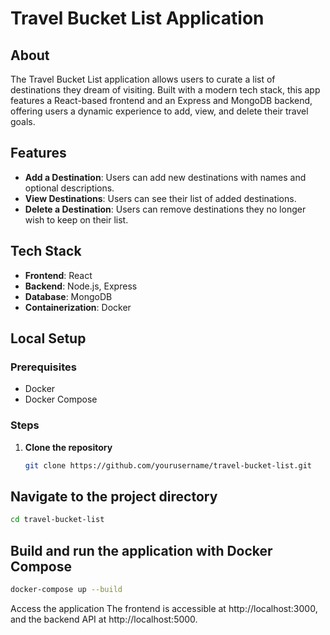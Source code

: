 # Travel Bucket List Application

## About
The Travel Bucket List application allows users to curate a list of destinations they dream of visiting. Built with a modern tech stack, this app features a React-based frontend and an Express and MongoDB backend, offering users a dynamic experience to add, view, and delete their travel goals.

## Features
- **Add a Destination**: Users can add new destinations with names and optional descriptions.
- **View Destinations**: Users can see their list of added destinations.
- **Delete a Destination**: Users can remove destinations they no longer wish to keep on their list.

## Tech Stack
- **Frontend**: React
- **Backend**: Node.js, Express
- **Database**: MongoDB
- **Containerization**: Docker

## Local Setup
### Prerequisites
- Docker
- Docker Compose

### Steps
1. **Clone the repository**
   ```sh
   git clone https://github.com/yourusername/travel-bucket-list.git
    ```
## Navigate to the project directory
```sh
cd travel-bucket-list
```

## Build and run the application with Docker Compose
```sh
docker-compose up --build
```
Access the application
The frontend is accessible at http://localhost:3000, and the backend API at http://localhost:5000.